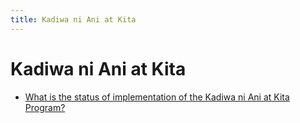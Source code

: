 ```yaml
---
title: Kadiwa ni Ani at Kita
---
```


# Kadiwa ni Ani at Kita


 - [What is the status of implementation of the Kadiwa ni Ani at Kita Program?](/other-priority-programs-and-projects/kadiwa-ni-ani-at-kita/what-is-the-status-of-implementation-of-the-kadiwa-ni-ani-at-kita-program)
    
